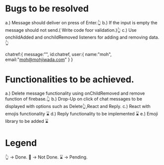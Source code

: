 # Bugs to be resolved

a.) Message should deliver on press of Enter.👆
b.) If the input is empty the message should not send.( Write code foor validation.)👆
c.) Use onchildAdded and onchildRemoved listeners for adding and removing data. 👆

chatref:{
message:"",
id:chatref,
user:{
name:"moh",
email:"moh@mohjiwada.com"
}
}

# Functionalities to be achieved.

a.) Delete message functionality using onChildRemoved and remove function of firebase.👆
b.) Drop-Up on click of chat messages to be displayed with options such as Delete👆,React and Reply.
c.) React with emojis functionality ⌛
d.) Reply functionality to be implemented ⌛
e.) Emoji library to be added ⌛


# Legend 

👆 -> Done.
🤞 -> Not Done.
⌛ -> Pending.